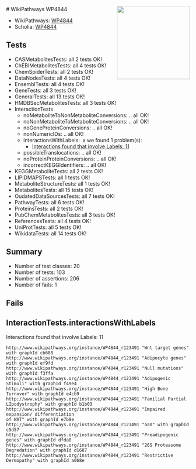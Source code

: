 <img style="float: right; width: 200px" src="https://upload.wikimedia.org/wikipedia/commons/thumb/8/83/Wplogo_with_text_500.png/640px-Wplogo_with_text_500.png" />
# WikiPathways WP4844

* WikiPathways: [WP4844](https://new.wikipathways.org/pathways/WP4844)
* Scholia: [WP4844](https://scholia.toolforge.org/wikipathways/WP4844)
## Tests
* CASMetabolitesTests: all 2 tests OK!
* ChEBIMetabolitesTests: all 4 tests OK!
* ChemSpiderTests: all 2 tests OK!
* DataNodesTests: all 4 tests OK!
* EnsemblTests: all 4 tests OK!
* GeneTests: all 3 tests OK!
* GeneralTests: all 13 tests OK!
* HMDBSecMetabolitesTests: all 3 tests OK!
* InteractionTests
    * noMetaboliteToNonMetaboliteConversions: .. all OK!
    * noNonMetaboliteToMetaboliteConversions: .. all OK!
    * noGeneProteinConversions: .. all OK!
    * nonNumericIDs: .. all OK!
    * interactionsWithLabels: .x we found 1 problem(s):
        * [Interactions found that involve Labels: 11](#fe97a8b9)
    * possibleTranslocations: .. all OK!
    * noProteinProteinConversions: .. all OK!
    * incorrectKEGGIdentifiers: .. all OK!
* KEGGMetaboliteTests: all 2 tests OK!
* LIPIDMAPSTests: all 1 tests OK!
* MetaboliteStructureTests: all 1 tests OK!
* MetabolitesTests: all 15 tests OK!
* OudatedDataSourcesTests: all 7 tests OK!
* PathwayTests: all 6 tests OK!
* ProteinsTests: all 2 tests OK!
* PubChemMetabolitesTests: all 3 tests OK!
* ReferencesTests: all 4 tests OK!
* UniProtTests: all 5 tests OK!
* WikidataTests: all 14 tests OK!


## Summary

* Number of test classes: 20
* Number of tests: 103
* Number of assertions: 206
* Number of fails: 1

## Fails

<a name="fe97a8b9" />

## InteractionTests.interactionsWithLabels

Interactions found that involve Labels: 11
```
http://www.wikipathways.org/instance/WP4844_r123491 "Wnt target genes" with graphId cb688
http://www.wikipathways.org/instance/WP4844_r123491 "Adipocyte genes" with graphId ef9fd
http://www.wikipathways.org/instance/WP4844_r123491 "Null mutations" with graphId f3ffa
http://www.wikipathways.org/instance/WP4844_r123491 "Adipogenic Stimuli" with graphId f49e4
http://www.wikipathways.org/instance/WP4844_r123491 "High Bone Turnover" with graphId e4cb9
http://www.wikipathways.org/instance/WP4844_r123491 "Familial Partial LIpodystrophy" with graphId b1b03
http://www.wikipathways.org/instance/WP4844_r123491 "Impaired expansion/ differentiation
of WAT" with graphId e7b9e
http://www.wikipathways.org/instance/WP4844_r123491 "aaX" with graphId c5d57
http://www.wikipathways.org/instance/WP4844_r123491 "Preadipogenic genes" with graphId dfda8
http://www.wikipathways.org/instance/WP4844_r123491 "26S Proteasome 
Degredation" with graphId d1687
http://www.wikipathways.org/instance/WP4844_r123491 "Restrictive Dermopathy" with graphId a068e
```

